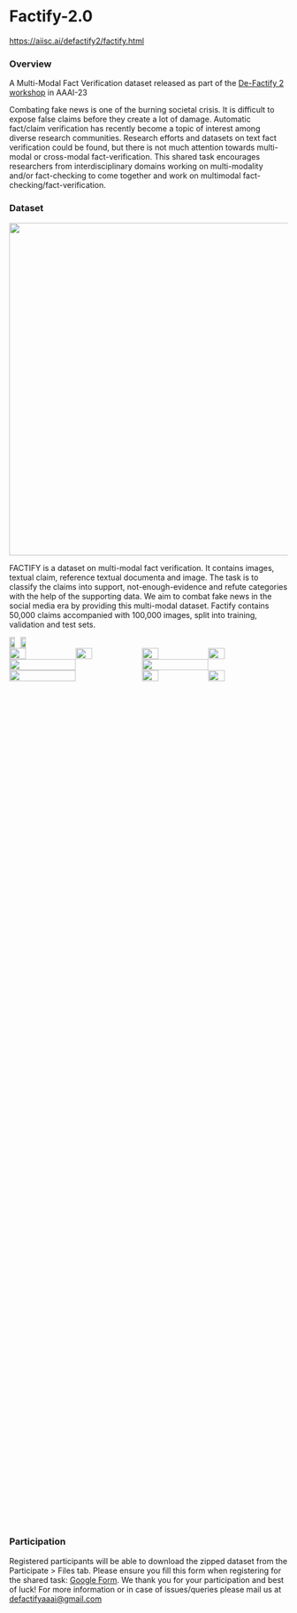# Factify-2.0
https://aiisc.ai/defactify2/factify.html
<h3>Overview</h3>
<p>A Multi-Modal Fact Verification dataset released as part of the <a href="https://aiisc.ai/defactify2/">De-Factify 2 workshop</a> in AAAI-23</p>
<p>Combating fake news is one of the burning societal crisis. It is difficult to expose false claims before they create a lot of damage. Automatic fact/claim verification has recently become a topic of interest among diverse research communities. Research efforts and datasets on text fact verification could be found, but there is not much attention towards multi-modal or cross-modal fact-verification. This shared task encourages researchers from interdisciplinary domains working on multi-modality and/or fact-checking to come together and work on multimodal fact-checking/fact-verification.</p>
<h3>Dataset</h3>
<p><img style="height: 15vh;" src="https://aiisc.ai/defactify/img/factify_logo.png" alt="" /></p>
<p>FACTIFY is a dataset on multi-modal fact verification. It contains images, textual claim, reference textual documenta and image. The task is to classify the claims into support, not-enough-evidence and refute categories with the help of the supporting data. We aim to combat fake news in the social media era by providing this multi-modal dataset. Factify contains 50,000 claims accompanied with 100,000 images, split into training, validation and test sets.</p>
<div style="overflow-y: scroll; height: 40vh; max-width: 50vw;">
<div style="display: flex; width: fit-content;"><img class="mySlides" src="https://aiisc.ai/defactify/img/fake_1.jpg" alt="" width="50%" /> <img class="mySlides" src="https://aiisc.ai/defactify/img/fake_2.jpg" alt="" width="50%" /></div>
<div style="display: flex;"><img class="mySlides" src="https://aiisc.ai/defactify/img/pfizer_ceo.png" alt="" width="25%" /> <img class="mySlides" src="https://aiisc.ai/defactify/img/baiden_corona.png" alt="" width="25%" /> <img class="mySlides" src="https://aiisc.ai/defactify/img/fake_8.jpg" alt="" width="25%" /> <img class="mySlides" src="https://aiisc.ai/defactify/img/trump_osama.png" alt="" width="25%" /></div>
<div style="display: flex;"><img class="mySlides" src="https://aiisc.ai/defactify/img/fake_4.jpg" alt="" width="50%" /> <img class="mySlides" src="https://aiisc.ai/defactify/img/fake_5.jpg" alt="" width="50%" /></div>
<div style="display: flex;"><img class="mySlides" src="https://aiisc.ai/defactify/img/fake_11.jpg" alt="" width="50%" /> <img class="mySlides" src="https://aiisc.ai/defactify/img/fake_14.jpg" alt="" width="25%" /> <img class=" mySlides" src="https://aiisc.ai/defactify/img/fake_9.jpg" alt="" width="25%" /></div>
</div>
<h3>Participation</h3>
<p>Registered participants will be able to download the zipped dataset from the Participate &gt; Files tab. Please ensure you fill this form when registering for the shared task: <a href="https://forms.gle/AQdhvGtU3YwknwnF8">Google Form</a>. We thank you for your participation and best of luck! For more information or in case of issues/queries please mail us at <a href="mailto:defactifyaaai@gmail.com">defactifyaaai@gmail.com</a></p>

